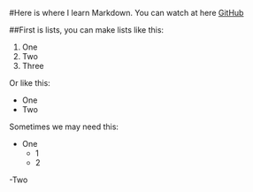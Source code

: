 #Here is where I learn Markdown.
 You can watch at here [GitHub](https://github.com/WJHPrince/Markdown)

##First is lists, you can make lists like this:
1. One 
2. Two 
3. Three  

Or like this: 
* One 
* Two 

Sometimes we may need this:
- One 
	- 1
	- 2 

-Two